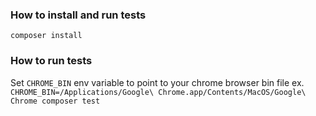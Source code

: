 ### How to install and run tests
`composer install`

### How to run tests
Set `CHROME_BIN` env variable to point to your chrome browser bin file
ex. 
`CHROME_BIN=/Applications/Google\ Chrome.app/Contents/MacOS/Google\ Chrome composer test`
